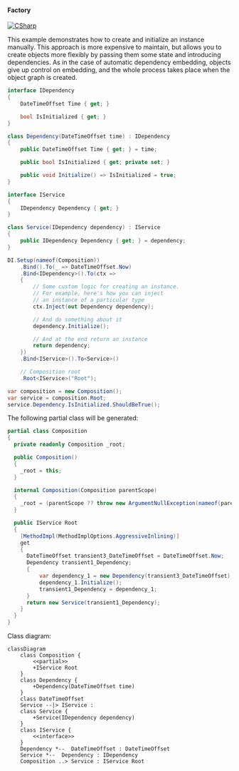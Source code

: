 #### Factory

[![CSharp](https://img.shields.io/badge/C%23-code-blue.svg)](../tests/Pure.DI.UsageTests/Basics/FactoryScenario.cs)

This example demonstrates how to create and initialize an instance manually. This approach is more expensive to maintain, but allows you to create objects more flexibly by passing them some state and introducing dependencies. As in the case of automatic dependency embedding, objects give up control on embedding, and the whole process takes place when the object graph is created.


```c#
interface IDependency
{
    DateTimeOffset Time { get; }

    bool IsInitialized { get; }
}

class Dependency(DateTimeOffset time) : IDependency
{
    public DateTimeOffset Time { get; } = time;

    public bool IsInitialized { get; private set; }

    public void Initialize() => IsInitialized = true;
}

interface IService
{
    IDependency Dependency { get; }
}

class Service(IDependency dependency) : IService
{
    public IDependency Dependency { get; } = dependency;
}

DI.Setup(nameof(Composition))
    .Bind().To(_ => DateTimeOffset.Now)
    .Bind<IDependency>().To(ctx =>
    {
        // Some custom logic for creating an instance.
        // For example, here's how you can inject
        // an instance of a particular type
        ctx.Inject(out Dependency dependency);

        // And do something about it
        dependency.Initialize();

        // And at the end return an instance
        return dependency;
    })
    .Bind<IService>().To<Service>()

    // Composition root
    .Root<IService>("Root");

var composition = new Composition();
var service = composition.Root;
service.Dependency.IsInitialized.ShouldBeTrue();
```

The following partial class will be generated:

```c#
partial class Composition
{
  private readonly Composition _root;

  public Composition()
  {
    _root = this;
  }

  internal Composition(Composition parentScope)
  {
    _root = (parentScope ?? throw new ArgumentNullException(nameof(parentScope)))._root;
  }

  public IService Root
  {
    [MethodImpl(MethodImplOptions.AggressiveInlining)]
    get
    {
      DateTimeOffset transient3_DateTimeOffset = DateTimeOffset.Now;
      Dependency transient1_Dependency;
      {
          var dependency_1 = new Dependency(transient3_DateTimeOffset);
          dependency_1.Initialize();
          transient1_Dependency = dependency_1;
      }
      return new Service(transient1_Dependency);
    }
  }
}
```

Class diagram:

```mermaid
classDiagram
	class Composition {
		<<partial>>
		+IService Root
	}
	class Dependency {
		+Dependency(DateTimeOffset time)
	}
	class DateTimeOffset
	Service --|> IService : 
	class Service {
		+Service(IDependency dependency)
	}
	class IService {
		<<interface>>
	}
	Dependency *--  DateTimeOffset : DateTimeOffset
	Service *--  Dependency : IDependency
	Composition ..> Service : IService Root
```

